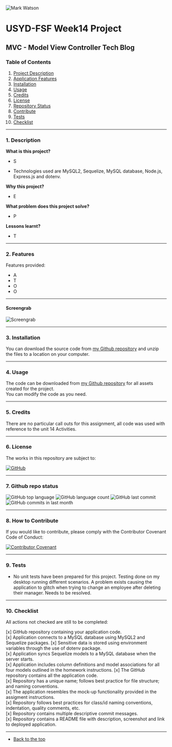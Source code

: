 ![Mark Watson](./assets/tech_yes_banner.png)
# USYD-FSF Week14 Project
## MVC - Model View Controller Tech Blog

### Table of Contents  
  
   1. [Project Description](#1-description)
   2. [Application Features](#2-features)
   3. [Installation](#3-installation)
   4. [Usage](#4-usage)
   5. [Credits](#5-credits)
   6. [License](#6-license)
   7. [Repository Status](#7-github-repo-status)
   8. [Contribute](#8-how-to-contribute)
   9. [Tests](#9-tests)
   10. [Checklist](#10-checklist)

---
### 1. Description  
**What is this project?**  
* S

* Technologies used are MySQL2, Sequelize, MySQL database, Node.js, Express.js and dotenv.

**Why this project?**  
* E


**What problem does this project solve?**  
* P

**Lessons learnt?**  
* T

---
### 2. Features  
Features provided:

* A 
* T 
* O
* O


---  
  
#### Screengrab

![Screengrab]() 


---
### 3. Installation  
You can download the source code from [my Github repository](https://github.com/Mark33Mark/tech-yes) and unzip the files to a location on your computer. 

---

### 4. Usage  
The code can be downloaded from [my Github repository](https://github.com/Mark33Mark/tech-yes) for all assets created for the project.  
You can modify the code as you need.

---
### 5. Credits  
There are no particular call outs for this assignment, all code was used with reference to the unit 14 Activities.

---
### 6. License  
 The works in this repository are subject to:  

[![GitHub](https://img.shields.io/github/license/Mark33Mark/tech-yes)](doc/LICENSE.md)

---
### 7. Github repo status  

![GitHub top language](https://img.shields.io/github/languages/top/Mark33Mark/tech-yes) ![GitHub language count](https://img.shields.io/github/languages/count/Mark33Mark/tech-yes)
![GitHub last commit](https://img.shields.io/github/last-commit/Mark33Mark/tech-yes) ![GitHub commits in last month](https://img.shields.io/github/commit-activity/m/Mark33Mark/tech-yes)

---
### 8. How to Contribute
 If you would like to contribute, please comply with the Contributor Covenant Code of Conduct:  

[![Contributor Covenant](https://img.shields.io/badge/Contributor%20Covenant-2.1-4baaaa.svg)](doc/code_of_conduct.md)

---
### 9. Tests  
- No unit tests have been prepared for this project.  Testing done on my desktop running different scenarios.  A problem exists causing the application to glitch when trying to change an employee after deleting their manager.  Needs to be resolved.

---
### 10. Checklist  
 All actions not checked are still to be completed:

 [x]  GitHub repository containing your application code.  
 [x]  Application connects to a MySQL database using MySQL2 and Sequelize packages.
 [x]  Sensitive data is stored using environment variables through the use of dotenv package.  
 [x]  Application syncs Sequelize models to a MySQL database when the server starts.  
 [x]  Application includes column definitions and model associations for all four models outlined in the homework instructions.
 [x]  The GitHub repository contains all the application code.  
 [x]  Repository has a unique name; follows best practice for file structure; and naming conventions.  
 [x]  The application resembles the mock-up functionality provided in the assigment instructions.  
 [x]  Repository follows best practices for class/id naming conventions, indentation, quality comments, etc.  
 [x]  Repository contains multiple descriptive commit messages.  
 [x]  Repository contains a README file with description, screenshot and link to deployed application.  

---

- [Back to the top](#usyd-fsf-week14-project)